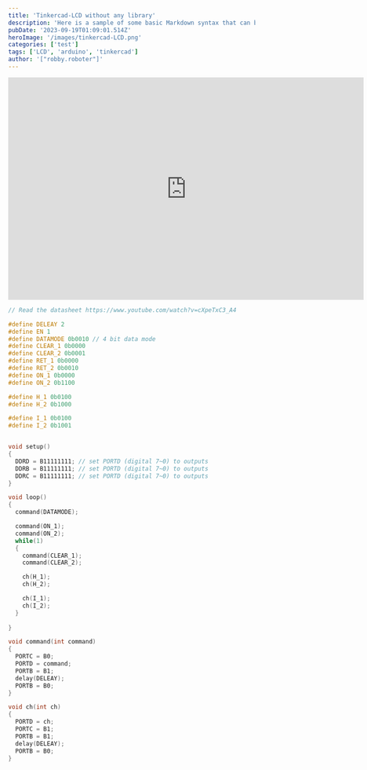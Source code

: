 ```yaml
---
title: 'Tinkercad-LCD without any library'
description: 'Here is a sample of some basic Markdown syntax that can be used when writing Markdown content in Astro.'
pubDate: '2023-09-19T01:09:01.514Z'
heroImage: '/images/tinkercad-LCD.png'
categories: ['test']
tags: ['LCD', 'arduino', 'tinkercad']
author: '["robby.roboter"]'
---
```

<iframe width="725" height="453" src="https://www.tinkercad.com/embed/gl60gJqKHqG?editbtn=1" frameborder="0" marginwidth="0" marginheight="0" scrolling="no">
</iframe>

```cpp
// Read the datasheet https://www.youtube.com/watch?v=cXpeTxC3_A4

#define DELEAY 2
#define EN 1
#define DATAMODE 0b0010 // 4 bit data mode
#define CLEAR_1 0b0000
#define CLEAR_2 0b0001
#define RET_1 0b0000
#define RET_2 0b0010
#define ON_1 0b0000
#define ON_2 0b1100

#define H_1 0b0100
#define H_2 0b1000

#define I_1 0b0100
#define I_2 0b1001


void setup()
{
  DDRD = B11111111; // set PORTD (digital 7~0) to outputs
  DDRB = B11111111; // set PORTD (digital 7~0) to outputs
  DDRC = B11111111; // set PORTD (digital 7~0) to outputs
}

void loop()
{
  command(DATAMODE);

  command(ON_1);
  command(ON_2);
  while(1)
  {
    command(CLEAR_1);
    command(CLEAR_2); 

    ch(H_1);
    ch(H_2);

    ch(I_1);
    ch(I_2);
  }
 
}

void command(int command)
{
  PORTC = B0;
  PORTD = command;
  PORTB = B1;
  delay(DELEAY);
  PORTB = B0;
}

void ch(int ch)
{
  PORTD = ch;
  PORTC = B1;
  PORTB = B1;
  delay(DELEAY);
  PORTB = B0;
}
```